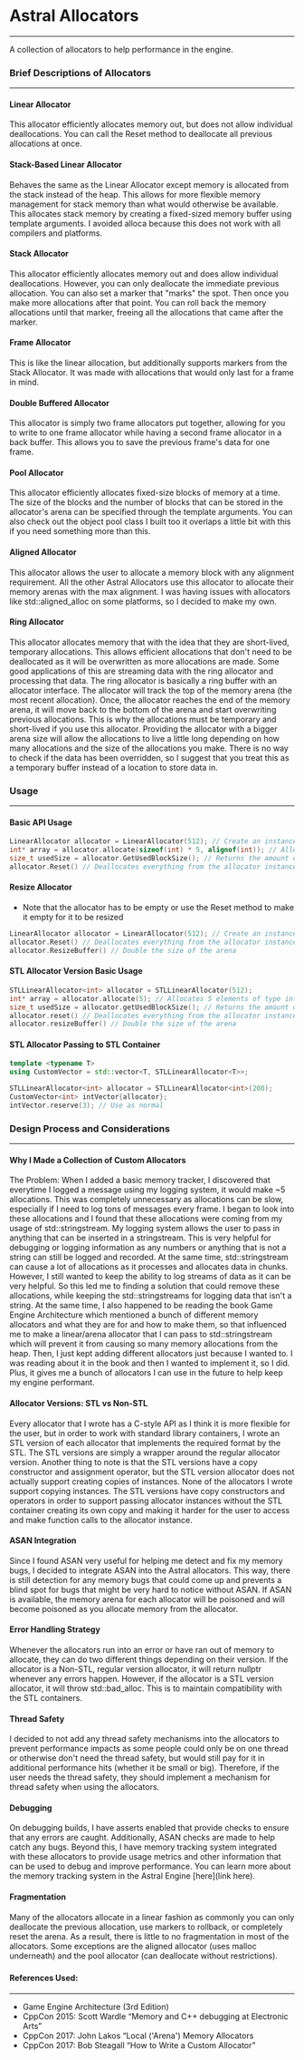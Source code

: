 # Astral Allocators

----

A collection of allocators to help performance in the engine.


### Brief Descriptions of Allocators

---

#### Linear Allocator
This allocator efficiently allocates memory out, but does not allow individual deallocations. You can call
the Reset method to deallocate all previous allocations at once.

#### Stack-Based Linear Allocator
Behaves the same as the Linear Allocator except memory is allocated from the stack instead of the heap.
This allows for more flexible memory management for stack memory than what would otherwise be available.
This allocates stack memory by creating a fixed-sized memory buffer using template arguments. I avoided
alloca because this does not work with all compilers and platforms.

#### Stack Allocator
This allocator efficiently allocates memory out and does allow individual deallocations. However, you can 
only deallocate the immediate previous allocation. You can also set a marker that "marks" the spot. Then once
you make more allocations after that point. You can roll back the memory allocations until that marker, freeing 
all the allocations that came after the marker.

#### Frame Allocator
This is like the linear allocation, but additionally supports markers from the Stack Allocator. It was made 
with allocations that would only last for a frame in mind.

#### Double Buffered Allocator
This allocator is simply two frame allocators put together, allowing for you to write to one frame allocator
while having a second frame allocator in a back buffer. This allows you to save the previous frame's data
for one frame.

#### Pool Allocator
This allocator efficiently allocates fixed-size blocks of memory at a time. The size of the blocks and
the number of blocks that can be stored in the allocator's arena can be specified through the template 
arguments. You can also check out the object pool class I built too it overlaps a little bit with this if
you need something more than this.

#### Aligned Allocator
This allocator allows the user to allocate a memory block with any alignment requirement. All the other
Astral Allocators use this allocator to allocate their memory arenas with the max alignment. I was having 
issues with allocators like std::aligned_alloc on some platforms, so I decided to make my own.

#### Ring Allocator
This allocator allocates memory that with the idea that they are short-lived, temporary
allocations. This allows efficient allocations that don't need to be deallocated as it will be
overwritten as more allocations are made. Some good applications of this are streaming data with 
the ring allocator and processing that data. The ring allocator is basically a ring buffer with 
an allocator interface. The allocator will track the top of the memory arena (the most recent allocation).
Once, the allocator reaches the end of the memory arena, it will move back to the bottom of the arena and start
overwriting previous allocations. This is why the allocations must be temporary and short-lived if you use this
allocator. Providing the allocator with a bigger arena size will allow the allocations to live a little long depending
on how many allocations and the size of the allocations you make. There is no way to check if the data has
been overridden, so I suggest that you treat this as a temporary buffer instead of a location to store data in.

### Usage

---

#### Basic API Usage
```c++
LinearAllocator allocator = LinearAllocator(512); // Create an instance with a 512 byte arena
int* array = allocator.allocate(sizeof(int) * 5, alignof(int)); // Allocate memory for an int array with 5 elements
size_t usedSize = allocator.GetUsedBlockSize(); // Returns the amount of memory that has been allocated so far
allocator.Reset() // Deallocates everything from the allocator instance
``` 

#### Resize Allocator 
- Note that the allocator has to be empty or use the Reset method to make it empty for it to be
resized
```c++
LinearAllocator allocator = LinearAllocator(512); // Create an instance with a 512 byte arena
allocator.Reset() // Deallocates everything from the allocator instance
allocator.ResizeBuffer() // Double the size of the arena
```

#### STL Allocator Version Basic Usage

```c++
STLLinearAllocator<int> allocator = STLLinearAllocator(512);
int* array = allocator.allocate(5); // Allocates 5 elements of type int
size_t usedSize = allocator.getUsedBlockSize(); // Returns the amount of memory that has been allocated so far
allocator.reset() // Deallocates everything from the allocator instance
allocator.resizeBuffer() // Double the size of the arena
```

#### STL Allocator Passing to STL Container
```c++
template <typename T>
using CustomVector = std::vector<T, STLLinearAllocator<T>>; 

STLLinearAllocator<int> allocator = STLLinearAllocator<int>(200);
CustomVector<int> intVector{allocator};
intVector.reserve(3); // Use as normal
```

###
### Design Process and Considerations

---

#### Why I Made a Collection of Custom Allocators

The Problem: When I added a basic memory tracker, I discovered that everytime I logged a message using my logging system, it would
make ~5 allocations. This was completely unnecessary as allocations can be slow, especially if I need to log tons of 
messages every frame. I began to look into these allocations and I found that these allocations were coming from my 
usage of std::stringstream. My logging system allows the user to pass in anything that can be inserted in a stringstream. This is very helpful for debugging or logging information
as any numbers or anything that is not a string can still be logged and recorded. At the same time, std::stringstream
can cause a lot of allocations as it processes and allocates data in chunks. However, I still wanted to keep the ability
to log streams of data as it can be very helpful. So this led me to finding a solution that could remove these allocations,
while keeping the std::stringstreams for logging data that isn't a string. At the same time, I also happened to be reading
the book Game Engine Architecture which mentioned a bunch of different memory allocators and what they are for and how to 
make them, so that influenced me to make a linear/arena allocator that I can pass to std::stringstream which will prevent it from
causing so many memory allocations from the heap. Then, I just kept adding different allocators just because I wanted to.
I was reading about it in the book and then I wanted to implement it, so I did. Plus, it gives me a bunch of allocators
I can use in the future to help keep my engine performant. 


#### Allocator Versions: STL vs Non-STL

Every allocator that I wrote has a C-style API as I think it is more flexible for the user, but in order to work with 
standard library containers, I wrote an STL version of each allocator that implements the required format by the STL.
The STL versions are simply a wrapper around the regular allocator version. Another thing to note is that the STL versions
have a copy constructor and assignment operator, but the STL version allocator does not actually support creating 
copies of instances. None of the allocators I wrote support copying instances. The STL versions have copy constructors 
and operators in order to support passing allocator instances without the STL container creating its own copy and 
making it harder for the user to access and make function calls to the allocator instance.


#### ASAN Integration

Since I found ASAN very useful for helping me detect and fix my memory bugs, I decided to integrate ASAN into the 
Astral allocators. This way, there is still detection for any memory bugs that could come up and prevents a blind
spot for bugs that might be very hard to notice without ASAN. If ASAN is available, the memory arena for each allocator
will be poisoned and will become poisoned as you allocate memory from the allocator.

#### Error Handling Strategy

Whenever the allocators run into an error or have ran out of memory to allocate, they can do two
different things depending on their version. If the allocator is a Non-STL, regular version allocator,
it will return nullptr whenever any errors happen. However, if the allocator is a STL version allocator,
it will throw std::bad_alloc. This is to maintain compatibility with the STL containers.

#### Thread Safety

I decided to not add any thread safety mechanisms into the allocators to prevent performance impacts as some people
could only be on one thread or otherwise don't need the thread safety, but would still pay for it in additional performance 
hits (whether it be small or big). Therefore, if the user needs the thread safety, they should implement a mechanism for
thread safety when using the allocators.

#### Debugging

On debugging builds, I have asserts enabled that provide checks to ensure that any errors are caught. Additionally, ASAN
checks are made to help catch any bugs. Beyond this, I have memory tracking system integrated with these allocators to 
provide usage metrics and other information that can be used to debug and improve performance. You can learn more
about the memory tracking system in the Astral Engine [here](link here).

#### Fragmentation

Many of the allocators allocate in a linear fashion as commonly you can only deallocate the previous allocation,
use markers to rollback, or completely reset the arena. As a result, there is little to no fragmentation in most
of the allocators. Some exceptions are the aligned allocator (uses malloc underneath)
and the pool allocator (can deallocate without restrictions).

###
#### References Used:

---


- Game Engine Architecture (3rd Edition)
- CppCon 2015: Scott Wardle “Memory and C++ debugging at Electronic Arts”
- CppCon 2017: John Lakos “Local ('Arena') Memory Allocators
- CppCon 2017: Bob Steagall “How to Write a Custom Allocator” 
